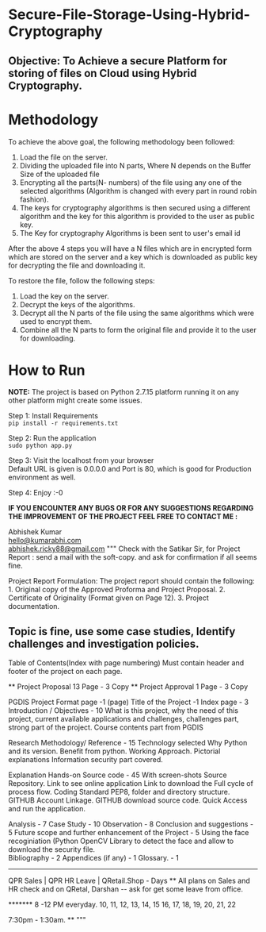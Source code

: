 # Secure-File-Storage-Using-Hybrid-Cryptography 

## Objective: To Achieve a secure Platform for storing of files on Cloud using Hybrid Cryptography.</br>

# Methodology
To achieve the above goal, the following methodology been followed:</br>
1. Load the file on the server.</br>
2. Dividing the uploaded file into N parts, Where N depends on the Buffer Size of the uploaded file </br>
3. Encrypting all the parts(N- numbers) of the file using any one of the selected algorithms 
(Algorithm is changed with every part in round robin fashion).</br>
4. The keys for cryptography algorithms is then secured using a different algorithm and the key for this algorithm is 
provided to the user as public key.</br>
5. The Key for cryptography Algorithms is been sent to user's email id</br>

After the above 4 steps you will have a N files which are in encrypted form which are stored on the server and a key 
which is downloaded as public key for decrypting the file and downloading it.</br>

To restore the file, follow the following steps:</br>
1. Load the key on the server.</br>
2. Decrypt the keys of the algorithms.</br>
3. Decrypt all the N parts of the file using the same algorithms which were used to encrypt them.</br>
4. Combine all the N parts to form the original file and provide it to the user for downloading.</br>

# How to Run

**NOTE:** The project is based on Python 2.7.15 platform running it on any other platform might create some issues.</br>

Step 1: Install Requirements</br>
`pip install -r requirements.txt`</br>

Step 2: Run the application</br>
`sudo python app.py`</br>

Step 3: Visit the localhost from your browser</br>
Default URL is given is 0.0.0.0 and Port is 80, which is good for Production environment as well. 
 
Step 4: Enjoy :-0

**IF YOU ENCOUNTER ANY BUGS OR FOR ANY SUGGESTIONS REGARDING THE IMPROVEMENT OF THE PROJECT FEEL FREE TO CONTACT ME :**

Abhishek Kumar<br/>
hello@kumarabhi.com<br/>
abhishek.ricky88@gmail.com
"""
Check with the Satikar Sir, 
for Project Report : send a mail with the soft-copy. 
and ask for confirmation if all seems fine. 

Project Report Formulation:
The project report should contain the following:
	1. Original copy of the Approved Proforma and Project Proposal.
	2. Certificate of Originality (Format given on Page 12).
	3. Project documentation.
## Topic is fine, use some case studies, Identify challenges and investigation policies.


Table of Contents(Index with page numbering)
Must contain header and footer of the project on each page.


** Project Proposal 13 Page - 3 Copy 
** Project Approval 1 Page  - 3 Copy


PGDIS Project Format page -1 (page)
Title of the Project -1
Index page - 3
Introduction / Objectives - 10
	What is this project, why the need of this project, 
	current available applications and challenges, challenges part, strong part of the project.
	Course contents part from PGDIS

Research Methodology/ Reference - 15
	Technology selected
	Why Python and its version. 
	Benefit from python. 
	Working Approach. 
	Pictorial explanations
	Information security part covered.
	
Explanation Hands-on Source code - 45 With screen-shots
	Source Repository. 
	Link to see online application
	Link to download the
	Full cycle of process flow. 
	Coding Standard PEP8, folder and directory structure. 
	GITHUB Account Linkage. 
	GITHUB download source code. 
	Quick Access and run the application. 
	
Analysis - 7
Case Study - 10
Observation - 8
Conclusion and suggestions - 5
Future scope and further enhancement of the Project - 5
	Using the face recoginiation (Python OpenCV Library to detect the face and allow to download the security file.    
Bibliography - 2
Appendices (if any) - 1
Glossary. - 1

****
QPR Sales | QPR HR Leave | QRetail.Shop - Days
** All plans on Sales and HR check and on QRetal, 
Darshan -- ask for get some leave from office. 

 
 ******* 8 -12 PM everyday. 
 10, 11, 12, 13, 14, 15
16, 17, 18, 19, 20, 21, 22

7:30pm - 1:30am. 
**
"""